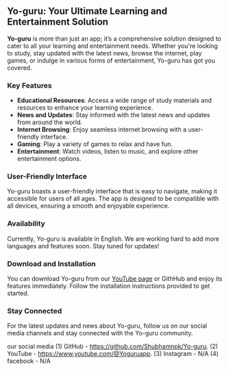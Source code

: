 ## Yo-guru: Your Ultimate Learning and Entertainment Solution

**Yo-guru** is more than just an app; it’s a comprehensive solution designed to cater to all your learning and entertainment needs. Whether you're looking to study, stay updated with the latest news, browse the internet, play games, or indulge in various forms of entertainment, Yo-guru has got you covered.

### Key Features

- **Educational Resources**: Access a wide range of study materials and resources to enhance your learning experience.
- **News and Updates**: Stay informed with the latest news and updates from around the world.
- **Internet Browsing**: Enjoy seamless internet browsing with a user-friendly interface.
- **Gaming**: Play a variety of games to relax and have fun.
- **Entertainment**: Watch videos, listen to music, and explore other entertainment options.

### User-Friendly Interface

Yo-guru boasts a user-friendly interface that is easy to navigate, making it accessible for users of all ages. The app is designed to be compatible with all devices, ensuring a smooth and enjoyable experience.

### Availability

Currently, Yo-guru is available in English. We are working hard to add more languages and features soon. Stay tuned for updates!

### Download and Installation

You can download Yo-guru from our [YouTube page](https://www.youtube.com/@Yoguruapp) or GithHub and enjoy its features immediately. Follow the installation instructions provided to get started.

### Stay Connected

For the latest updates and news about Yo-guru, follow us on our social media channels and stay connected with the Yo-guru community.

our social media 
(1) GitHub - https://github.com/Shubhamnpk/Yo-guru.
(2) YouTube - https://www.youtube.com/@Yoguruapp.
(3) Instagram - N/A
(4) facebook - N/A
